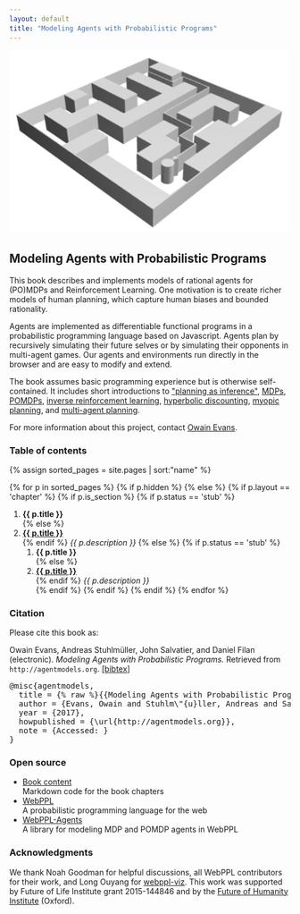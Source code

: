 ```yaml
---
layout: default
title: "Modeling Agents with Probabilistic Programs"
---
```


<img src="/assets/img/maze.png" id="cover" />

## Modeling Agents with Probabilistic Programs

This book describes and implements models of rational agents for (PO)MDPs and Reinforcement Learning. One motivation is to create richer models of human planning, which capture human biases and bounded rationality. 

Agents are implemented as differentiable functional programs in a probabilistic programming language based on Javascript. Agents plan by recursively simulating their future selves or by simulating their opponents in multi-agent games. Our agents and environments run directly in the browser and are easy to modify and extend.

<span class="abstract-links">The book assumes basic programming experience but is otherwise self-contained. It includes short introductions to <a href="/chapters/3-agents-as-programs.html#planning_as">"planning as inference"</a>, [MDPs](/chapters/3a-mdp.html), [POMDPs](/chapters/3c-pomdp.html), [inverse reinforcement learning](/chapters/4-reasoning-about-agents.html), [hyperbolic discounting](/chapters/5a-time-inconsistency.html), [myopic planning](/chapters/5c-myopic.html), and [multi-agent planning](/chapters/multi-agent.html).</span>

For more information about this project, contact [Owain Evans](http://owainevans.github.io). 


### Table of contents

{% assign sorted_pages = site.pages | sort:"name" %}

{% for p in sorted_pages %}
    {% if p.hidden %}
    {% else %}
        {% if p.layout == 'chapter' %}
            {% if p.is_section %}
                {% if p.status == 'stub' %}
1. **{{ p.title }}**<br>{% else %}
1. **<a class="chapter-link" href="{{ site.baseurl }}{{ p.url }}">{{ p.title }}</a>**<br>{% endif %}
        <em>{{ p.description }}</em>
            {% else %}
                {% if p.status == 'stub' %}
    1. **{{ p.title }}**<br>{% else %}
    1. **<a class="chapter-link" href="{{ site.baseurl }}{{ p.url }}">{{ p.title }}</a>**<br>{% endif %}
            <em>{{ p.description }}</em>        
            {% endif %}
        {% endif %}
    {% endif %}
{% endfor %}


### Citation

Please cite this book as:

Owain Evans, Andreas Stuhlmüller, John Salvatier, and Daniel Filan (electronic). *Modeling Agents with Probabilistic Programs.* Retrieved <span class="date"></span> from `http://agentmodels.org`. <a id="toggle-bibtex" href="#" onClick="javascript:$('#bibtex').toggle();return false">[bibtex]</a>

<pre id="bibtex">
@misc{agentmodels,
  title = {% raw %}{{Modeling Agents with Probabilistic Programs}}{% endraw %},
  author = {Evans, Owain and Stuhlm\"{u}ller, Andreas and Salvatier, John and Filan, Daniel},
  year = {2017},
  howpublished = {\url{http://agentmodels.org}},
  note = {Accessed: <span class="date"></span>}
}
</pre>


### Open source

- [Book content](https://github.com/agentmodels/agentmodels.org)<br/>
  Markdown code for the book chapters
- [WebPPL](https://webppl.org)<br/>
  A probabilistic programming language for the web
- [WebPPL-Agents](https://github.com/agentmodels/webppl-agents)<br/>
  A library for modeling MDP and POMDP agents in WebPPL<br/>

### Acknowledgments

We thank Noah Goodman for helpful discussions, all WebPPL contributors for their work, and Long Ouyang for <a href="http://github.com/probmods/webppl-viz">webppl-viz</a>. This work was supported by Future of Life Institute grant 2015-144846 and by the <a href="https://www.fhi.ox.ac.uk/">Future of Humanity
Institute</a> (Oxford).
